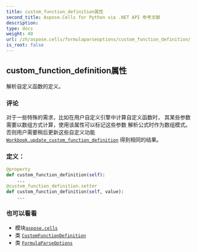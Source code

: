 ```yaml
---
title: custom_function_definition属性
second_title: Aspose.Cells for Python via .NET API 参考文献
description:
type: docs
weight: 40
url: /zh/aspose.cells/formulaparseoptions/custom_function_definition/
is_root: false
---
```

## custom_function_definition属性

解析自定义函数的定义。

### 评论

对于一些特殊的需求，比如在用户自定义引擎中计算自定义函数时，
其某些参数需要以数组方式计算，使用该属性可以标记这些参数
解析公式时作为数组模式。否则用户需要稍后更新这些自定义功能
[`Workbook.update_custom_function_definition`](/cells/python-net/zh/aspose.cells/workbook/update_custom_function_definition) 得到相同的结果。
### 定义：
```python
@property
def custom_function_definition(self):
    ...
@custom_function_definition.setter
def custom_function_definition(self, value):
    ...
```

### 也可以看看
* 模块[`aspose.cells`](../../)
* 类 [`CustomFunctionDefinition`](/cells/python-net/zh/aspose.cells/customfunctiondefinition)
* 类 [`FormulaParseOptions`](/cells/python-net/zh/aspose.cells/formulaparseoptions)
